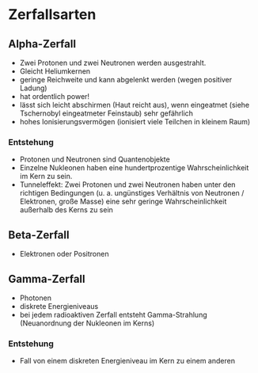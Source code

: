 # Zerfallsarten

## Alpha-Zerfall

- Zwei Protonen und zwei Neutronen werden ausgestrahlt.
- Gleicht Heliumkernen
- geringe Reichweite und kann abgelenkt werden (wegen positiver Ladung)
- hat ordentlich power!
- lässt sich leicht abschirmen (Haut reicht aus), wenn eingeatmet (siehe Tschernobyl eingeatmeter Feinstaub) sehr gefährlich
- hohes Ionisierungsvermögen (ionisiert viele Teilchen in kleinem Raum)

### Entstehung

- Protonen und Neutronen sind Quantenobjekte
- Einzelne Nukleonen haben eine hundertprozentige Wahrscheinlichkeit im Kern zu sein.
- Tunneleffekt: Zwei Protonen und zwei Neutronen haben unter den richtigen Bedingungen (u. a. ungünstiges Verhältnis von Neutronen / Elektronen, große Masse) eine sehr geringe Wahrscheinlichkeit außerhalb des Kerns zu sein

## Beta-Zerfall

- Elektronen oder Positronen

## Gamma-Zerfall

- Photonen
- diskrete Energieniveaus
- bei jedem radioaktiven Zerfall entsteht Gamma-Strahlung (Neuanordnung der Nukleonen im Kerns)

### Entstehung

- Fall von einem diskreten Energieniveau im Kern zu einem anderen
